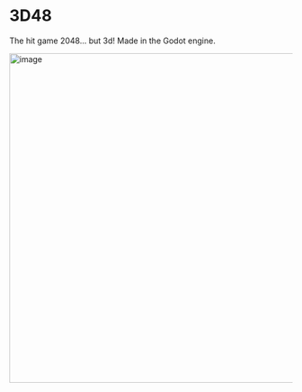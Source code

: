 # 3D48

The hit game 2048... but 3d! Made in the Godot engine.

<img width="826" height="585" alt="image" src="https://github.com/user-attachments/assets/d925e3f5-eb79-4a09-89ae-cb0701d527cf" />
